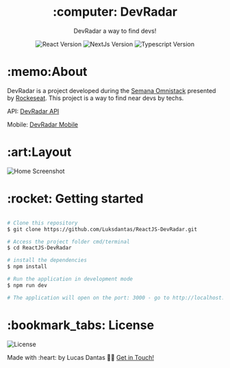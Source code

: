     
<h1 align="center">:computer: DevRadar</h1>
<p align="center">DevRadar a way to find devs!</p>

<p align="center">
 <img  src="https://img.shields.io/github/package-json/dependency-version/Luksdantas/ReactJS-DevRadar/react" alt="React Version">
 <img  src="https://img.shields.io/github/package-json/dependency-version/Luksdantas/ReactJS-DevRadar/next" alt="NextJs Version">
 <img  src="https://img.shields.io/github/package-json/dependency-version/Luksdantas/ReactJS-DevRadar/dev/typescript" alt="Typescript Version">
</p>

<h1>:memo:About</h1>
<p>DevRadar is a project developed during the <a href="https://rocketseat.com/">Semana Omnistack</a> presented by <a href="https://www.linkedin.com/school/rocketseat/">Rockeseat</a>. This project is a way to find near devs by techs.</p>
<p>API: <a href="https://github.com/Luksdantas/NodeJS-DevRadar">DevRadar API</a></p>
<p>Mobile: <a href="https://github.com/Luksdantas/ReactNative-DevRadar">DevRadar Mobile</a></p>

<h1>:art:Layout</h1>
<img  src="https://github.com/Luksdantas/ReactJS-DevRadar/blob/main/screenshots/homePage.png" alt="Home Screenshot">


<h1>:rocket: Getting started</h1>

```bash

# Clone this repository
$ git clone https://github.com/Luksdantas/ReactJS-DevRadar.git

# Access the project folder cmd/terminal
$ cd ReactJS-DevRadar

# install the dependencies
$ npm install

# Run the application in development mode
$ npm run dev

# The application will open on the port: 3000 - go to http://localhost:3000

```

<h1>:bookmark_tabs: License</h1>
 <img  src="https://img.shields.io/github/license/Luksdantas/ReactJS-DevRadar" alt="License">
 
 <p>Made with :heart: by Lucas Dantas 👋🏽 <a href="https://www.linkedin.com/in/luksdantas/">Get in Touch!</a></p>
